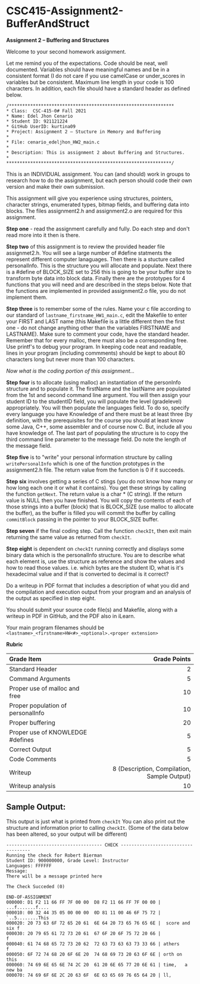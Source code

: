 # CSC415-Assignment2-BufferAndStruct

**Assignment 2 – Buffering and Structures**

Welcome to your second homework assignment.  

Let me remind you of the expectations.  Code should be neat, well documented.  Variables should have meaningful names and be in a consistent format (I do not care if you use camelCase or under_scores in variables but be consistent.  Maximum line length in your code is 100 characters.  In addition, each file should have a standard header as defined below.

```
/**************************************************************
* Class:  CSC-415-0# Fall 2021
* Name: Edel Jhon Cenario 
* Student ID: 921121224
* GitHub UserID: kurtina09
* Project: Assignment 2 – Stucture in Memory and Buffering
*
* File: cenario_edeljhon_HW2_main.c
*
* Description: This is assignment 2 about Buffering and Structures. 
*
**************************************************************/
```

This is an INDIVIDUAL assignment.  You can (and should) work in groups to research how to do the assignment, but each person should code their own version and make their own submission.

This assignment will give you experience using structures, pointers, character strings, enumerated types, bitmap fields, and buffering data into blocks.  The files assignment2.h and assignment2.o are required for this assignment.

**Step one** - read the assignment carefully and fully.  Do each step and don't read more into it then is there.

**Step two** of this assignment is to review the provided header file assignmet2.h.  You will see a large number of #define statments the represent different computer lanaguages. Then there is a stucture called personalInfo.  This is the structure you will allocate and populate.  Next there is a #define of BLOCK_SIZE set to 256 this is going to be your buffer size to transform byte data into block data.  Finally there are the prototypes for 4 functions that you will need and are described in the steps below.  Note that the functions are implemented in provided assignment2.o file, you do not implement them.

**Step three** is to remember some of the rules.  Name your c file according to our standard of `lastname_firstname_HW1_main.c`, edit the Makefile to enter your FIRST and LAST name (this Makefile is a little different then the first one - do not change anything other than the variables FIRSTNAME and LASTNAME).  Make sure to comment your code, have the standard header.  Remember that for every malloc, there must also be a corresponding free.  Use printf's to debug your program.  In keeping code neat and readable, lines in your program (including commments) should be kept to about 80 characters long but never more than 100 characters. 

*Now what is the coding portion of this assignment...*

**Step four** is to allocate (using malloc) an instantiation of the personInfo structure and to populate it.  The firstName and the lastName are populated from the 1st and second command line argument.  You will then assign your student ID to the studentID field, you will populate the level (gradelevel) appropriately.  You will then populate the languages field.  To do so, specify every language you have Knowledge of and there must be at least three (by definition, with the prerequisites for the course you should at least know some Java, C++, some assembler and of course now C.  But, include all you have knowledge of.  The last part of populating the structure is to copy the third command line parameter to the message field.  Do note the length of the message field.

**Step five** is to "write" your personal information structure by calling `writePersonalInfo` which is one of the function prototypes in the assignment2.h file.  The return value from the function is 0 if it succeeds.

**Step six** involves getting a series of C stings (you do not know how many or how long each one it or what it contains).  You get these strings by calling the function `getNext`.  The return value is a char * (C string).  If the return value is NULL then you have finished.  You will copy the contents of each of those strings into a buffer (block) that is BLOCK_SIZE (use malloc to allocate the buffer), as the buffer is filled you will commit the buffer by calling `commitBlock` passing in the pointer to your BLOCK_SIZE buffer.  

**Step seven** if the final coding step.  Call the function `checkIt`, then exit main returning the same value as returned from `checkIt`.

**Step eight** is dependent on `checkIt` running correctly and displays some binary data which is the personalInfo structure.  You are to describe what each element is, use the structure as reference and show the values and how to read those values.  i.e. which bytes are the student ID, what is it's hexadecimal value and if that is converted to decimal is it correct?

Do a writeup in PDF format that includes a description of what you did and the compilation and execution output from your program and an analysis of the output as specified in step eight.

You should submit your source code file(s) and Makefile, along with a writeup in PDF in GitHub, and the PDF also in iLearn.

Your main program filenames should be `<lastname>_<firstname>HW<#>_<optional>.<proper extension>`


**Rubric**

| Grade Item                    | Grade Points                                  |
|:------------------------------|----------------------------------------------:|
| Standard Header               |   2                                           |
| Command Arguments             |   5                                           |
| Proper use of malloc and free |  10                                           |
| Proper population of personalInfo           |  10                             |
| Proper buffering              |  20                                           |
| Proper use of KNOWLEDGE #defines  |   5                                           |
| Correct Output                |   5                                           |
| Code Comments                 |   5                                           |
| Writeup                       |   8 (Description, Compilation, Sample Output) |
| Writeup analysis              |  10                                           |


## Sample Output:

This output is just what is printed from `checkIt` You can also print out the structure and information
prior to calling `checkIt`.
(Some of the data below has been altered, so your output will be different)

```
------------------------------------ CHECK ------------------------------------
Running the check for Robert Bierman
Student ID: 900000000, Grade Level: Instructor
Languages: FFFFFF
Message:
There will be a message printed here 

The Check Succeded (0)

END-OF-ASSIGNMENT
000000: D1 F2 11 66 FF 7F 00 00  D8 F2 11 66 FF 7F 00 00 | ...f.......f....
000010: 00 32 44 35 05 00 00 00  0D 81 11 00 46 6F 75 72 | `..5........This
000020: 20 73 63 6F 72 65 20 61  6E 64 20 73 65 76 65 6E |  score and six f
000030: 20 79 65 61 72 73 20 61  67 6F 20 6F 75 72 20 66 |                f
000040: 61 74 68 65 72 73 20 62  72 63 73 63 63 73 33 66 | athers         f
000050: 6F 72 74 68 20 6F 6E 20  74 68 69 73 20 63 6F 6E | orth on this    
000060: 74 69 6E 65 6E 74 2C 20  61 20 6E 65 77 20 6E 61 | time,   a new ba
000070: 74 69 6F 6E 2C 20 63 6F  6E 63 65 69 76 65 64 20 | ll,             
```
